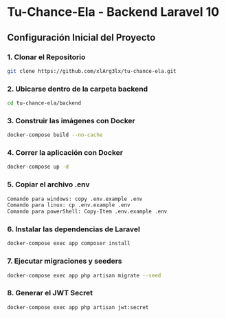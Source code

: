 # Tu-Chance-Ela - Backend Laravel 10

## Configuración Inicial del Proyecto

### 1. Clonar el Repositorio

```bash
git clone https://github.com/xlArg3lx/tu-chance-ela.git
```

### 2. Ubicarse dentro de la carpeta backend

```bash
cd tu-chance-ela/backend
```

### 3. Construir las imágenes con Docker

```bash
docker-compose build --no-cache
```

### 4. Correr la aplicación con Docker

```bash
docker-compose up -d
```

### 5. Copiar el archivo .env

```bash
Comando para windows: copy .env.example .env
Comando para linux: cp .env.example .env
Comando para powerShell: Copy-Item .env.example .env
```

### 6. Instalar las dependencias de Laravel

```bash
docker-compose exec app composer install
```

### 7. Ejecutar migraciones y seeders

```bash
docker-compose exec app php artisan migrate --seed
```

### 8. Generar el JWT Secret

```bash
docker-compose exec app php artisan jwt:secret
```
